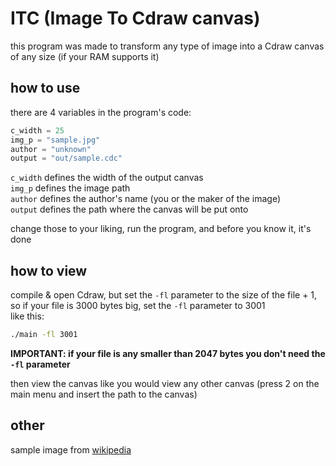 # ITC (Image To Cdraw canvas)
this program was made to transform any type of image into a Cdraw canvas of any size (if your RAM supports it)

## how to use
there are 4 variables in the program's code:

```py
c_width = 25
img_p = "sample.jpg"
author = "unknown"
output = "out/sample.cdc"
```

`c_width` defines the width of the output canvas  
`img_p` defines the image path  
`author` defines the author's name (you or the maker of the image)  
`output` defines the path where the canvas will be put onto

change those to your liking, run the program, and before you know it, it's done

## how to view

compile & open Cdraw, but set the `-fl` parameter to the size of the file + 1, so if your file is 3000 bytes big,
set the `-fl` parameter to 3001  
like this:

```sh
./main -fl 3001
```

**IMPORTANT: if your file is any smaller than 2047 bytes you don't need the `-fl` parameter**

then view the canvas like you would view any other canvas (press 2 on the main menu and insert the path to the canvas)

## other

sample image from [wikipedia](https://en.wikipedia.org/wiki/List_of_monochrome_and_RGB_color_formats)